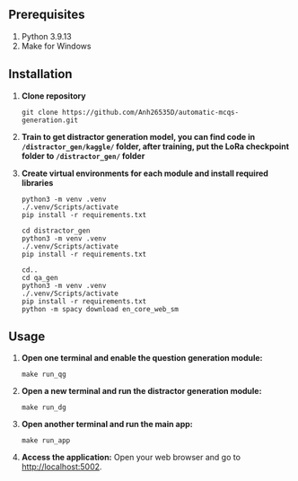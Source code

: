 ## Prerequisites
1. Python 3.9.13
2. Make for Windows

## Installation
1. **Clone repository**
    ```
    git clone https://github.com/Anh26535D/automatic-mcqs-generation.git
    ```
2. **Train to get distractor generation model, you can find code in `/distractor_gen/kaggle/` folder, after training, put the LoRa checkpoint folder to `/distractor_gen/` folder**

3. **Create virtual environments for each module and install required libraries**
    ```
    python3 -m venv .venv
    ./.venv/Scripts/activate
    pip install -r requirements.txt

    cd distractor_gen
    python3 -m venv .venv
    ./.venv/Scripts/activate
    pip install -r requirements.txt
    
    cd..
    cd qa_gen
    python3 -m venv .venv
    ./.venv/Scripts/activate
    pip install -r requirements.txt
    python -m spacy download en_core_web_sm
    ```

## Usage

1. **Open one terminal and enable the question generation module:**
    ```
    make run_qg
    ```

2. **Open a new terminal and run the distractor generation module:**
    ```
    make run_dg
    ```

3. **Open another terminal and run the main app:**
    ```
    make run_app
    ```

4. **Access the application:**
   Open your web browser and go to [http://localhost:5002](http://localhost:5002).